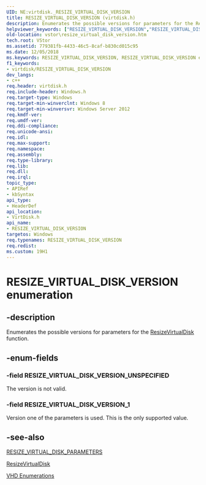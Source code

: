 ```yaml
---
UID: NE:virtdisk._RESIZE_VIRTUAL_DISK_VERSION
title: RESIZE_VIRTUAL_DISK_VERSION (virtdisk.h)
description: Enumerates the possible versions for parameters for the ResizeVirtualDisk function.helpviewer_keywords: ["RESIZE_VIRTUAL_DISK_VERSION","RESIZE_VIRTUAL_DISK_VERSION enumeration [Virtual Storage]","RESIZE_VIRTUAL_DISK_VERSION_1","RESIZE_VIRTUAL_DISK_VERSION_UNSPECIFIED","virtdisk/RESIZE_VIRTUAL_DISK_VERSION","virtdisk/RESIZE_VIRTUAL_DISK_VERSION_1","virtdisk/RESIZE_VIRTUAL_DISK_VERSION_UNSPECIFIED","vstor.resize_virtual_disk_version"]
old-location: vstor\resize_virtual_disk_version.htm
tech.root: VStor
ms.assetid: 779381fb-4433-46c5-8caf-b830cd015c95
ms.date: 12/05/2018
ms.keywords: RESIZE_VIRTUAL_DISK_VERSION, RESIZE_VIRTUAL_DISK_VERSION enumeration [Virtual Storage], RESIZE_VIRTUAL_DISK_VERSION_1, RESIZE_VIRTUAL_DISK_VERSION_UNSPECIFIED, virtdisk/RESIZE_VIRTUAL_DISK_VERSION, virtdisk/RESIZE_VIRTUAL_DISK_VERSION_1, virtdisk/RESIZE_VIRTUAL_DISK_VERSION_UNSPECIFIED, vstor.resize_virtual_disk_version
f1_keywords:
- virtdisk/RESIZE_VIRTUAL_DISK_VERSION
dev_langs:
- c++
req.header: virtdisk.h
req.include-header: Windows.h
req.target-type: Windows
req.target-min-winverclnt: Windows 8
req.target-min-winversvr: Windows Server 2012
req.kmdf-ver: 
req.umdf-ver: 
req.ddi-compliance: 
req.unicode-ansi: 
req.idl: 
req.max-support: 
req.namespace: 
req.assembly: 
req.type-library: 
req.lib: 
req.dll: 
req.irql: 
topic_type:
- APIRef
- kbSyntax
api_type:
- HeaderDef
api_location:
- VirtDisk.h
api_name:
- RESIZE_VIRTUAL_DISK_VERSION
targetos: Windows
req.typenames: RESIZE_VIRTUAL_DISK_VERSION
req.redist: 
ms.custom: 19H1
---
```


# RESIZE_VIRTUAL_DISK_VERSION enumeration


## -description


Enumerates the possible versions for parameters for the 
    <a href="https://docs.microsoft.com/windows/desktop/api/virtdisk/nf-virtdisk-resizevirtualdisk">ResizeVirtualDisk</a> function.


## -enum-fields




### -field RESIZE_VIRTUAL_DISK_VERSION_UNSPECIFIED

The version is not valid.


### -field RESIZE_VIRTUAL_DISK_VERSION_1

Version one of the parameters is used. This is the only supported value.


## -see-also




<a href="https://docs.microsoft.com/windows/desktop/api/virtdisk/ns-virtdisk-resize_virtual_disk_parameters">RESIZE_VIRTUAL_DISK_PARAMETERS</a>



<a href="https://docs.microsoft.com/windows/desktop/api/virtdisk/nf-virtdisk-resizevirtualdisk">ResizeVirtualDisk</a>



<a href="https://docs.microsoft.com/previous-versions/windows/desktop/legacy/dd323698(v=vs.85)">VHD Enumerations</a>
 

 

